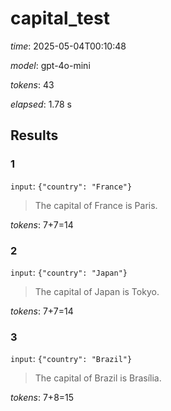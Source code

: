 # capital_test

*time*: 2025-05-04T00:10:48

*model*: gpt-4o-mini

*tokens*: 43

*elapsed*: 1.78 s

## Results

### 1

`input`: `{"country": "France"}`


> The capital of France is Paris.


*tokens*: 7+7=14

### 2

`input`: `{"country": "Japan"}`


> The capital of Japan is Tokyo.


*tokens*: 7+7=14

### 3

`input`: `{"country": "Brazil"}`


> The capital of Brazil is Brasília.


*tokens*: 7+8=15
